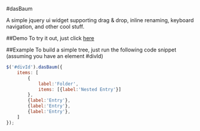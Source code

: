 #dasBaum

A simple jquery ui widget supporting drag & drop, inline renaming, keyboard navigation, and other cool stuff.

##Demo
To try it out, just click [here](http://www.mkleinhans.de/github/dasBaum/examples/simple.html)

##Example
To build a simple tree, just run the following code snippet (assuming you have an element #divId)
```javascript
$('#divId').dasBaum({
	items: [
		{
			label:'Folder',
			items: [{label:'Nested Entry'}]
		},
		{label:'Entry'},
		{label:'Entry'},
		{label:'Entry'},
	]
});
```

